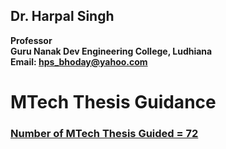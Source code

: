 ## Dr. Harpal Singh
**Professor**  
**Guru Nanak Dev Engineering College, Ludhiana**  
**Email: hps_bhoday@yahoo.com**

# MTech Thesis Guidance

### [Number of MTech Thesis Guided = 72](../Documents/Mtechthesis.pdf)
